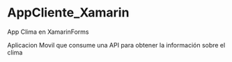 # AppCliente_Xamarin
App Clima en XamarinForms

Aplicacion Movil que consume una API para obtener la información sobre el clima 
